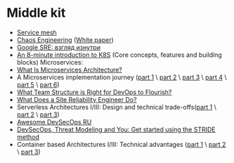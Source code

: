 # Middle kit

- [Service mesh](https://m.habr.com/company/flant/blog/327536/)
- [Chaos Engineering](https://www.thoughtworks.com/radar/techniques/chaos-engineering) ([White paper](http://principlesofchaos.org/))
- [Google SRE: взгляд изнутри](https://youtu.be/avdS6aIs4yI)
- [An 8-minute introduction to K8S](https://medium.com/prodopsio/an-8-minute-introduction-to-k8s-94fda1fa5184) (Core concepts, features and building blocks)
Microservices:
- [What Is Microservices Architecture?](https://medium.com/fintechexplained/what-is-microservices-architecture-1da41a94a29b)
- A Microservices implementation journey  ([part 1](https://koukia.ca/a-microservices-implementation-journey-part-1-9f6471fe917) \ [part 2](https://koukia.ca/a-microservices-implementation-journey-part-2-10c422a4d402) \ [part 3](https://koukia.ca/a-microservices-implementation-journey-part-3-50f030ba6bb5) \ [part 4](https://koukia.ca/a-microservices-implementation-journey-part-4-9c19a16385e9) \ [part 5](https://koukia.ca/a-microservices-implementation-journey-part-5-d7d1b9d441e7) \ [part 6](https://koukia.ca/a-microservices-implementation-journey-part-6-9b818e491336))
- [What Team Structure is Right for DevOps to Flourish?](https://web.devopstopologies.com/)
- [What Does a Site Reliability Engineer Do?](https://blog.scalyr.com/2019/01/site-reliability-engineer/)
- Serverless Architectures I/III: Design and technical trade-offs([part 1](https://medium.com/@pablo.iorio/serverless-architectures-i-iii-design-and-technical-trade-offs-8ca5d637f98e) \ [part 2](https://medium.com/@pablo.iorio/serverless-architectures-ii-iii-business-benefits-eadd073c8e4d) \ [part 3](https://medium.com/@pablo.iorio/serverless-architectures-iii-market-offerings-aws-azure-google-and-alibaba-67c49d1a691d))
- [Awesome DevSecOps RU](https://github.com/devops-ru/awesome-devsecops_ru)
- [DevSecOps, Threat Modeling and You: Get started using the STRIDE method](https://medium.com/@brunoamaroalmeida/devsecops-threat-modelling-and-you-get-started-using-the-stride-method-85d143ab86f4)
- Container based Architectures I/III: Technical advantages ([part 1](https://medium.com/@pablo.iorio/container-based-architecture-i-iii-technical-advantages-7176195456c5) \ [part 2](https://medium.com/@pablo.iorio/container-based-architectures-ii-iii-business-benefits-1f702467524e) \ [part 3](https://medium.com/@pablo.iorio/container-based-architectures-iii-iii-public-cloud-providers-options-aws-azure-and-google-708667198b5e))

